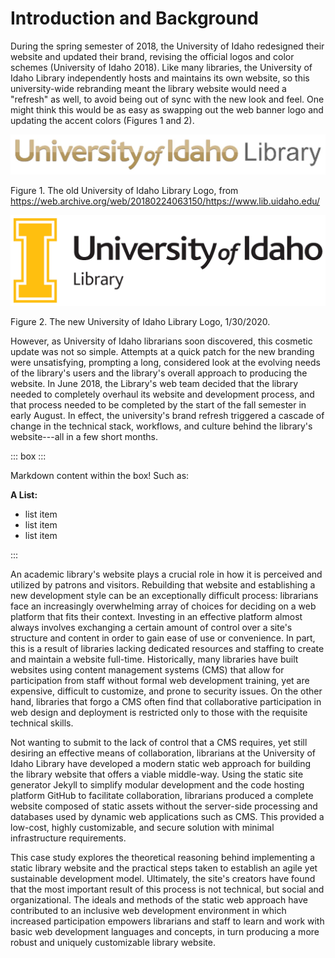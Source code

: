 # Introduction and Background

During the spring semester of 2018, the University of Idaho redesigned their website and updated their brand, revising the official logos and color schemes (University of Idaho 2018). Like many libraries, the University of Idaho Library independently hosts and maintains its own website, so this university-wide rebranding meant the library website would need a "refresh" as well, to avoid being out of sync with the new look and feel. One might think this would be as easy as swapping out the web banner logo and updating the accent colors (Figures 1 and 2).

![university of idaho logo with metallic gold lettering](DtNFdB.jpg "Figure 1")

Figure 1. The old University of Idaho Library Logo, from <https://web.archive.org/web/20180224063150/https://www.lib.uidaho.edu/>

![university of idaho logo with large I](JGJxZF.jpg "Figure 2")

Figure 2. The new University of Idaho Library Logo, 1/30/2020.

However, as University of Idaho librarians soon discovered, this cosmetic update was not so simple. Attempts at a quick patch for the new branding were unsatisfying, prompting a long, considered look at the evolving needs of the library's users and the library's overall approach to producing the website. In June 2018, the Library's web team decided that the library needed to completely overhaul its website and development process, and that process needed to be completed by the start of the fall semester in early August. In effect, the university's brand refresh triggered a cascade of change in the technical stack, workflows, and culture behind the library's website---all in a few short months.

::: box :::

Markdown content within the box! Such as:

**A List:**

- list item
- list item
- list item

:::

An academic library's website plays a crucial role in how it is perceived and utilized by patrons and visitors. Rebuilding that website and establishing a new development style can be an exceptionally difficult process: librarians face an increasingly overwhelming array of choices for deciding on a web platform that fits their context. Investing in an effective platform almost always involves exchanging a certain amount of control over a site's structure and content in order to gain ease of use or convenience. In part, this is a result of libraries lacking dedicated resources and staffing to create and maintain a website full-time. Historically, many libraries have built websites using content management systems (CMS) that allow for participation from staff without formal web development training, yet are expensive, difficult to customize, and prone to security issues. On the other hand, libraries that forgo a CMS often find that collaborative participation in web design and deployment is restricted only to those with the requisite technical skills.

Not wanting to submit to the lack of control that a CMS requires, yet still desiring an effective means of collaboration, librarians at the University of Idaho Library have developed a modern static web approach for building the library website that offers a viable middle-way. Using the static site generator Jekyll to simplify modular development and the code hosting platform GitHub to facilitate collaboration, librarians produced a complete website composed of static assets without the server-side processing and databases used by dynamic web applications such as CMS. This provided a low-cost, highly customizable, and secure solution with minimal infrastructure requirements.

This case study explores the theoretical reasoning behind implementing a static library website and the practical steps taken to establish an agile yet sustainable development model. Ultimately, the site's creators have found that the most important result of this process is not technical, but social and organizational. The ideals and methods of the static web approach have contributed to an inclusive web development environment in which increased participation empowers librarians and staff to learn and work with basic web development languages and concepts, in turn producing a more robust and uniquely customizable library website.
